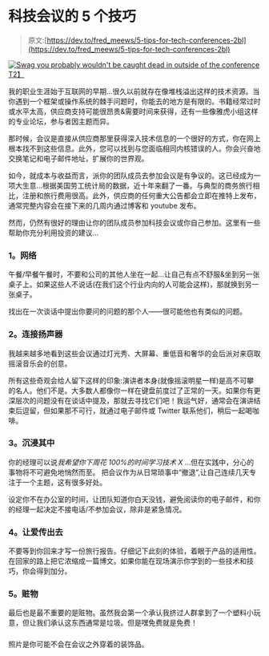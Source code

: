 # 科技会议的 5 个技巧

> 原文:[https://dev.to/fred_meews/5-tips-for-tech-conferences-2bl](https://dev.to/fred_meews/5-tips-for-tech-conferences-2bl)

[![Swag you probably wouldn't be caught dead in outside of the conference](../Images/48ca0841dc5497d36703f571d21746c6.png)T2】](https://res.cloudinary.com/practicaldev/image/fetch/s--kN7ttrmy--/c_limit%2Cf_auto%2Cfl_progressive%2Cq_auto%2Cw_880/http://fredmeews.github.io/images/redhat.jpg)

我的职业生涯始于互联网的早期...很久以前就存在像堆栈溢出这样的技术资源。当你遇到一个框架或操作系统的棘手问题时，你能去的地方是有限的。书籍经常过时或水平太高，供应商支持可能很昂贵&需要时间来获得，还有一些像雅虎小组这样的专业论坛，参与者因主题而异。

那时候，会议是直接从供应商那里获得深入技术信息的一个很好的方式，你在网上根本找不到这些信息。此外，您可以找到与您面临相同内核错误的人。你会兴奋地交换笔记和电子邮件地址，扩展你的世界观。

如今，就成本与收益而言，派你的团队成员去参加会议是有争议的。这已经成为一项大生意...根据美国劳工统计局的数据，近十年来翻了一番。与典型的商务旅行相比，注册和旅行费用很高。此外，供应商的任何重大公告都会立即在推特上发布，通常完整内容会在接下来的几周内通过博客和 youtube 发布。

然而，仍然有很好的理由让你的团队成员参加科技会议或你自己参加。这里有一些帮助你充分利用投资的建议...

### [](#1-network)1。网络

午餐/早餐午餐时，不要和公司的其他人坐在一起...让自己有点不舒服&坐到另一张桌子上。如果这些人不说话(在我们这个行业内向的人可能会这样)，那就换到另一张桌子。

找出在一次谈话中提出你要问的问题的那个人——很可能他也有类似的问题。

### [](#2-connect-with-the-speakers)2。连接扬声器

我越来越多地看到这些会议通过灯光秀、大屏幕、重低音和奢华的会后派对来窃取摇滚音乐会的创意。

所有这些奇观会给人留下这样的印象:演讲者本身(就像摇滚明星一样)是高不可攀的名人。他们不是。大多数人都像你一样在键盘前度过了正常的一天。如果你有更深层次的问题没有在谈话中提及，那就去寻找它们吧！我运气好，通常会在演讲结束后逗留，但如果那不可行，就通过电子邮件或 Twitter 联系他们，稍后一起喝咖啡。

### [](#3-immerse-yourself)3。沉浸其中

你的经理可以说*我希望你下周花 100%的时间学习技术 X* ...但在实践中，分心的事物将不可避免地悄然而至。
把会议作为从日常琐事中“撤退”,让自己连续几天专注于一个主题，这有很多好处。

设定你不在办公室的时间，让团队知道你白天没钱，避免阅读你的电子邮件，和你的经理一起决定不接电话/不参加会议，除非是紧急情况。

### [](#4-pay-it-forward)4。让爱传出去

不要等到你回来才写一份旅行报告。仔细记下此刻的体验，着眼于产品的适用性。在回家的路上把它浓缩成一篇博文。如果你能在现场演示你学到的一些技术和技巧，你会得到加分。

### [](#5-swag)5。赃物

最后也是最不重要的是赃物。虽然我会第一个承认我挤过人群拿到了一个塑料小玩意，但让我们承认这东西通常是垃圾。但是嘿免费就是免费！

###

照片是你可能不会在会议之外穿着的装饰品。